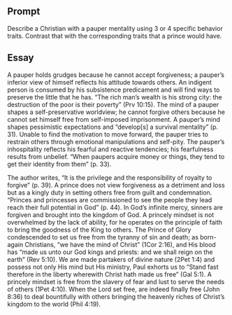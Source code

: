 ---
---

## Prompt

Describe a Christian with a pauper mentality using 3 or 4 specific behavior traits. Contrast that with the corresponding traits that a prince would have.

## Essay

A pauper holds grudges because he cannot accept forgiveness; a pauper’s inferior view of himself reflects his attitude towards others. An indigent person is consumed by his subsistence predicament and will find ways to preserve the little that he has. “The rich man’s wealth is his strong city: the destruction of the poor is their poverty” (Prv 10:15). The mind of a pauper shapes a self-preservative worldview; he cannot forgive others because he cannot set himself free from self-imposed imprisonment. A pauper’s mind shapes pessimistic expectations and “develop[s] a survival mentality” (p. 31). Unable to find the motivation to move forward, the pauper tries to restrain others through emotional manipulations and self-pity. The pauper’s inhospitality reflects his fearful and reactive tendencies; his fearfulness results from unbelief. “When paupers acquire money or things, they tend to get their identity from them” (p. 33).

The author writes, “It is the privilege and the responsibility of royalty to forgive” (p. 39). A prince does not view forgiveness as a detriment and loss but as a kingly duty in setting others free from guilt and condemnation. “Princes and princesses are commissioned to see the people they lead reach their full potential in God” (p. 44). In God’s infinite mercy, sinners are forgiven and brought into the kingdom of God. A princely mindset is not overwhelmed by the lack of ability, for he operates on the principle of faith to bring the goodness of the King to others. The Prince of Glory condescended to set us free from the tyranny of sin and death; as born-again Christians, “we have the mind of Christ” (1Cor 2:16), and His blood has “made us unto our God kings and priests: and we shall reign on the earth” (Rev 5:10). We are made partakers of divine nature (2Pet 1:4) and possess not only His mind but His ministry, Paul exhorts us to “Stand fast therefore in the liberty wherewith Christ hath made us free” (Gal 5:1). A princely mindset is free from the slavery of fear and lust to serve the needs of others (1Pet 4:10). When the Lord set free, are indeed finally free (John 8:36) to deal bountifully with others bringing the heavenly riches of Christ’s kingdom to the world (Phil 4:19).
